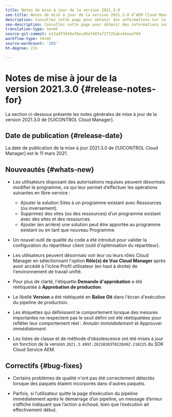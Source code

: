 ```yaml
---
title: Notes de mise à jour de la version 2021.3.0
seo-title: Notes de mise à jour de la version 2021.3.0 d’AEM Cloud Manager
description: Consultez cette page pour obtenir des informations sur la version 2021.3.0 de Cloud Manager
seo-description: Consultez cette page pour obtenir des informations sur la version 2021.3.0 d’AEM Cloud Manager
translation-type: tm+mt
source-git-commit: e12adf3549af6ecd5e7487ef27f25abc44eaa794
workflow-type: tm+mt
source-wordcount: '283'
ht-degree: 21%

---
```


# Notes de mise à jour de la version 2021.3.0 {#release-notes-for}

La section ci-dessous présente les notes générales de mise à jour de la version 2021.3.0 de [!UICONTROL Cloud Manager].

## Date de publication {#release-date}

La date de publication de la mise à jour 2021.3.0 de [!UICONTROL Cloud Manager] est le 11 mars 2021.

## Nouveautés {#whats-new}

* Les utilisateurs disposant des autorisations requises peuvent désormais modifier le programme, ce qui leur permet d’effectuer les opérations suivantes en libre-service :

   * Ajouter la solution Sites à un programme existant avec Ressources (ou inversement).
   * Supprimez des sites (ou des ressources) d’un programme existant avec des sites et des ressources.
   * Ajouter (en arrière) une solution peut être apportée au programme existant ou en tant que nouveau Programme.

* Un nouvel outil de qualité du code a été introduit pour valider la configuration du répartiteur client (outil d&#39;optimisation du répartiteur).

* Les utilisateurs peuvent désormais voir leur ou leurs rôles Cloud Manager en sélectionnant l&#39;option **Rôle(s) de Vue Cloud Manager** après avoir accédé à l&#39;icône Profil utilisateur (en haut à droite) de l&#39;environnement de travail unifié.

* Pour plus de clarté, l&#39;étiquette **Demande d&#39;approbation** a été réétiquetée à **Approbation de production**.

* Le libellé **Version** a été réétiqueté en **Balise Git** dans l&#39;écran d&#39;exécution du pipeline de production.

* Les étiquettes qui définissent le comportement lorsque des mesures importantes ne respectent pas le seuil défini ont été réétiquetées pour refléter leur comportement réel : *Annuler immédiatement* et Approuver *immédiatement*.

* Les listes de classe et de méthode d’obsolescence ont été mises à jour en fonction de la version `2021.3.4997.20210303T022849Z-210225` du SDK Cloud Service AEM.

## Correctifs {#bug-fixes}

* Certains problèmes de qualité n&#39;ont pas été correctement détectés lorsque des paquets étaient incorporés dans d&#39;autres paquets.

* Parfois, si l’utilisateur quitte la page d’exécution du pipeline immédiatement après le démarrage d’un pipeline, un message d’erreur s’affiche indiquant que l’action a échoué, bien que l’exécution ait effectivement début.